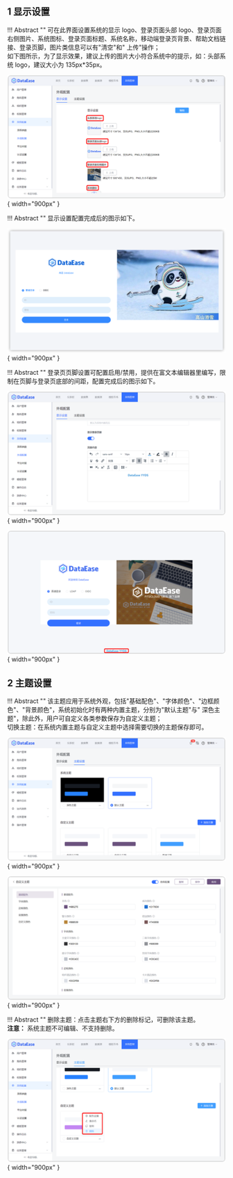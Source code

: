 ## 1 显示设置

!!! Abstract ""
可在此界面设置系统的显示 logo、登录页面头部
logo、登录页面右侧图片、系统图标、登录页面标题、系统名称，移动端登录页背景、帮助文档链接、登录页脚，图片类信息可以有"清空"和"
上传"操作；  
如下图所示，为了显示效果，建议上传的图片大小符合系统中的提示，如：头部系统 logo，建议大小为 135px\*35px。

![显示设置](../img/xpack/显示设置.png){ width="900px" }

!!! Abstract ""
显示设置配置完成后的图示如下。

![显示设置](../img/xpack/显示设置2.png){ width="900px" }

!!! Abstract ""
登录页页脚设置可配置启用/禁用，提供在富文本编辑器里编写，限制在页脚与登录页底部的间距，配置完成后的图示如下。

![显示设置](../img/xpack/登录页页脚设置.png){ width="900px" }

![显示设置](../img/xpack/显示设置3.png){ width="900px" }

## 2 主题设置

!!! Abstract ""
该主题应用于系统外观，包括"基础配色"、"字体颜色"、"边框颜色"、"背景颜色"，系统初始化时有两种内置主题，分别为"默认主题"与"
深色主题"，除此外，用户可自定义各类参数保存为自定义主题；  
切换主题：在系统内置主题与自定义主题中选择需要切换的主题保存即可。

![主题设置](../img/xpack/主题设置1.png){ width="900px" }

![主题设置](../img/xpack/自定义主题.png){ width="900px" }

!!! Abstract ""
删除主题：点击主题右下方的删除标记，可删除该主题。  
**注意：** 系统主题不可编辑、不支持删除。

![删除主题](../img/xpack/删除主题.png){ width="900px" }
